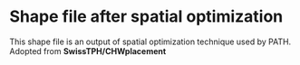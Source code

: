# Shape file after spatial optimization
This shape file is an output of spatial optimization technique used by PATH. Adopted from **SwissTPH/CHWplacement**
